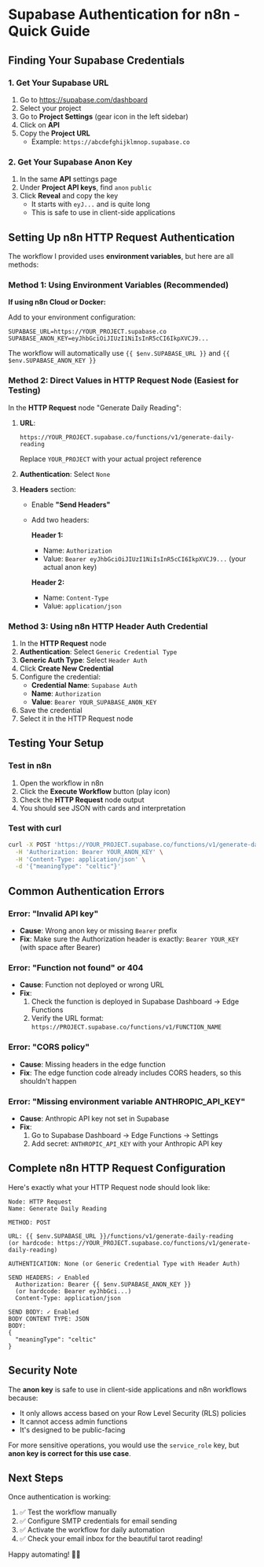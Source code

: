 # Supabase Authentication for n8n - Quick Guide

## Finding Your Supabase Credentials

### 1. Get Your Supabase URL
1. Go to https://supabase.com/dashboard
2. Select your project
3. Go to **Project Settings** (gear icon in the left sidebar)
4. Click on **API**
5. Copy the **Project URL**
   - Example: `https://abcdefghijklmnop.supabase.co`

### 2. Get Your Supabase Anon Key
1. In the same **API** settings page
2. Under **Project API keys**, find `anon` `public`
3. Click **Reveal** and copy the key
   - It starts with `eyJ...` and is quite long
   - This is safe to use in client-side applications

## Setting Up n8n HTTP Request Authentication

The workflow I provided uses **environment variables**, but here are all methods:

### Method 1: Using Environment Variables (Recommended)

**If using n8n Cloud or Docker:**

Add to your environment configuration:
```env
SUPABASE_URL=https://YOUR_PROJECT.supabase.co
SUPABASE_ANON_KEY=eyJhbGciOiJIUzI1NiIsInR5cCI6IkpXVCJ9...
```

The workflow will automatically use `{{ $env.SUPABASE_URL }}` and `{{ $env.SUPABASE_ANON_KEY }}`

### Method 2: Direct Values in HTTP Request Node (Easiest for Testing)

In the **HTTP Request** node "Generate Daily Reading":

1. **URL**:
   ```
   https://YOUR_PROJECT.supabase.co/functions/v1/generate-daily-reading
   ```
   Replace `YOUR_PROJECT` with your actual project reference

2. **Authentication**: Select `None`

3. **Headers** section:
   - Enable **"Send Headers"**
   - Add two headers:

     **Header 1:**
     - Name: `Authorization`
     - Value: `Bearer eyJhbGciOiJIUzI1NiIsInR5cCI6IkpXVCJ9...` (your actual anon key)

     **Header 2:**
     - Name: `Content-Type`
     - Value: `application/json`

### Method 3: Using n8n HTTP Header Auth Credential

1. In the **HTTP Request** node
2. **Authentication**: Select `Generic Credential Type`
3. **Generic Auth Type**: Select `Header Auth`
4. Click **Create New Credential**
5. Configure the credential:
   - **Credential Name**: `Supabase Auth`
   - **Name**: `Authorization`
   - **Value**: `Bearer YOUR_SUPABASE_ANON_KEY`
6. Save the credential
7. Select it in the HTTP Request node

## Testing Your Setup

### Test in n8n

1. Open the workflow in n8n
2. Click the **Execute Workflow** button (play icon)
3. Check the **HTTP Request** node output
4. You should see JSON with cards and interpretation

### Test with curl

```bash
curl -X POST 'https://YOUR_PROJECT.supabase.co/functions/v1/generate-daily-reading' \
  -H 'Authorization: Bearer YOUR_ANON_KEY' \
  -H 'Content-Type: application/json' \
  -d '{"meaningType": "celtic"}'
```

## Common Authentication Errors

### Error: "Invalid API key"
- **Cause**: Wrong anon key or missing `Bearer` prefix
- **Fix**: Make sure the Authorization header is exactly: `Bearer YOUR_KEY` (with space after Bearer)

### Error: "Function not found" or 404
- **Cause**: Function not deployed or wrong URL
- **Fix**:
  1. Check the function is deployed in Supabase Dashboard → Edge Functions
  2. Verify the URL format: `https://PROJECT.supabase.co/functions/v1/FUNCTION_NAME`

### Error: "CORS policy"
- **Cause**: Missing headers in the edge function
- **Fix**: The edge function code already includes CORS headers, so this shouldn't happen

### Error: "Missing environment variable ANTHROPIC_API_KEY"
- **Cause**: Anthropic API key not set in Supabase
- **Fix**:
  1. Go to Supabase Dashboard → Edge Functions → Settings
  2. Add secret: `ANTHROPIC_API_KEY` with your Anthropic API key

## Complete n8n HTTP Request Configuration

Here's exactly what your HTTP Request node should look like:

```
Node: HTTP Request
Name: Generate Daily Reading

METHOD: POST

URL: {{ $env.SUPABASE_URL }}/functions/v1/generate-daily-reading
(or hardcode: https://YOUR_PROJECT.supabase.co/functions/v1/generate-daily-reading)

AUTHENTICATION: None (or Generic Credential Type with Header Auth)

SEND HEADERS: ✓ Enabled
  Authorization: Bearer {{ $env.SUPABASE_ANON_KEY }}
  (or hardcode: Bearer eyJhbGci...)
  Content-Type: application/json

SEND BODY: ✓ Enabled
BODY CONTENT TYPE: JSON
BODY:
{
  "meaningType": "celtic"
}
```

## Security Note

The **anon key** is safe to use in client-side applications and n8n workflows because:
- It only allows access based on your Row Level Security (RLS) policies
- It cannot access admin functions
- It's designed to be public-facing

For more sensitive operations, you would use the `service_role` key, but **anon key is correct for this use case**.

## Next Steps

Once authentication is working:
1. ✅ Test the workflow manually
2. ✅ Configure SMTP credentials for email sending
3. ✅ Activate the workflow for daily automation
4. ✅ Check your email inbox for the beautiful tarot reading!

Happy automating! 🌙✨
